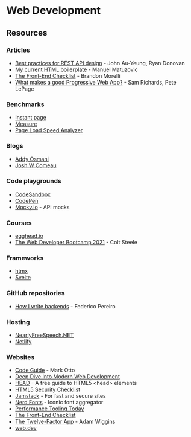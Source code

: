 # Web Development

## Resources

### Articles

* [Best practices for REST API design](https://stackoverflow.blog/2020/03/02/best-practices-for-rest-api-design/?utm_source=hackernewsletter&utm_medium=email&utm_term=code) - John Au-Yeung, Ryan Donovan
* [My current HTML boilerplate](https://www.matuzo.at/blog/html-boilerplate/) - Manuel Matuzovic
* [The Front-End Checklist](https://codeburst.io/the-front-end-checklist-8b2292fdda44) - Brandon Morelli
* [What makes a good Progressive Web App?](https://web.dev/pwa-checklist/) - Sam Richards, Pete LePage

### Benchmarks

* [Instant page](https://instant.page/)
* [Measure](https://web.dev/measure/)
* [Page Load Speed Analyzer](https://www.internetmarketingninjas.com/tools/free-tools/pagespeed)

### Blogs

* [Addy Osmani](https://addyosmani.com/blog/)
* [Josh W Comeau](https://www.joshwcomeau.com/)

### Code playgrounds

* [CodeSandbox](https://codesandbox.io/)
* [CodePen](https://codepen.io/)
* [Mocky.io](https://designer.mocky.io/) - API mocks

### Courses

* [egghead.io](https://egghead.io/)
* [The Web Developer Bootcamp 2021](https://www.udemy.com/course/the-web-developer-bootcamp/) - Colt Steele

### Frameworks

* [htmx](https://htmx.org/)
* [Svelte](https://svelte.dev/)

### GitHub repositories

* [How I write backends](https://github.com/fpereiro/backendlore) - Federico Pereiro

### Hosting

* [NearlyFreeSpeech.NET](https://www.nearlyfreespeech.net/)
* [Netlify](https://www.netlify.com/)

### Websites

* [Code Guide](https://codeguide.co/) - Mark Otto
* [Deep Dive Into Modern Web Development](https://fullstackopen.com/en/)
* [HEAD](https://htmlhead.dev/) - A free guide to HTML5 &lt;head&gt; elements
* [HTML5 Security Checklist](https://html5sec.org/)
* [Jamstack](https://jamstack.org/) - For fast and secure sites
* [Nerd Fonts](https://www.nerdfonts.com/) - Iconic font aggregator
* [Performance Tooling Today](https://www.perf-tooling.today/)
* [The Front-End Checklist](https://frontendchecklist.io/)
* [The Twelve-Factor App](https://12factor.net/) - Adam Wiggins
* [web.dev](https://web.dev/)

